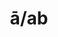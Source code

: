 ---
title: ā/ab
meaning: from, away from
ch: [nine, thirteen, mt, mt8thru9, 7r]
pos: preposition
di: (takes ablative)
laudio: ../assets/audio/a_ab-laudio.mp3
haudio: ../assets/audio/a_ab-haudio.mp3
diaudio: ../assets/audio/ab_a-diaudio.mp3
eaudio: ../assets/audio/ab_a-eaudio.mp3
faudio:
sixms: A
six: y
---